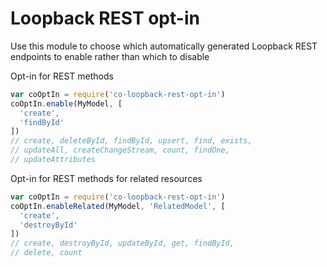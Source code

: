 # Loopback REST opt-in

Use this module to choose which automatically generated Loopback REST endpoints to enable rather than which to disable

Opt-in for REST methods
```javascript
var coOptIn = require('co-loopback-rest-opt-in')
coOptIn.enable(MyModel, [
  'create',
  'findById'
])
// create, deleteById, findById, upsert, find, exists,
// updateAll, createChangeStream, count, findOne,
// updateAttributes
```

Opt-in for REST methods for related resources
```javascript
var coOptIn = require('co-loopback-rest-opt-in')
coOptIn.enableRelated(MyModel, 'RelatedModel', [
  'create',
  'destroyById'
])
// create, destroyById, updateById, get, findById,
// delete, count
```
